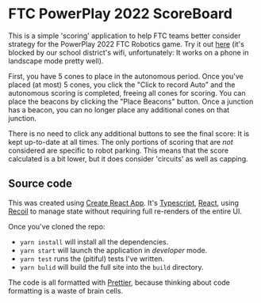 # FTC PowerPlay 2022 ScoreBoard

This is a simple 'scoring' application to help FTC teams better consider
strategy for the PowerPlay 2022 FTC Robotics game. Try it out
[here](https://kevinfrei.github.io/ScoreBoard/) (it's blocked by our school
district's wifi, unfortunately: It works on a phone in landscape mode pretty
well).

First, you have 5 cones to place in the autonomous period. Once you've placed
(at most) 5 cones, you click the "Click to record Auto" and the autonomous
scoring is completed, freeing all cones for scoring. You can place the beacons
by clicking the "Place Beacons" button. Once a junction has a beacon, you can no
longer place any additional cones on that junction.

There is no need to click any additional buttons to see the final score: It is
kept up-to-date at all times. The only portions of scoring that are _not_
considered are specific to robot parking. This means that the score calculated
is a bit lower, but it does consider 'circuits' as well as capping.

## Source code

This was created using [Create React App](https://create-react-app.dev/). It's
[Typescript](https://www.typescriptlang.org/), [React](https://reactjs.org/),
using [Recoil](https://recoiljs.org/) to manage state without requiring full
re-renders of the entire UI.

Once you've cloned the repo:

- `yarn install` will install all the dependencies.
- `yarn start` will launch the application in _developer_ mode.
- `yarn test` runs the (pitiful) tests I've written.
- `yarn bulid` will build the full site into the `build` directory.

The code is all formatted with [Prettier](https://prettier.io), because thinking
about code formatting is a waste of brain cells.
